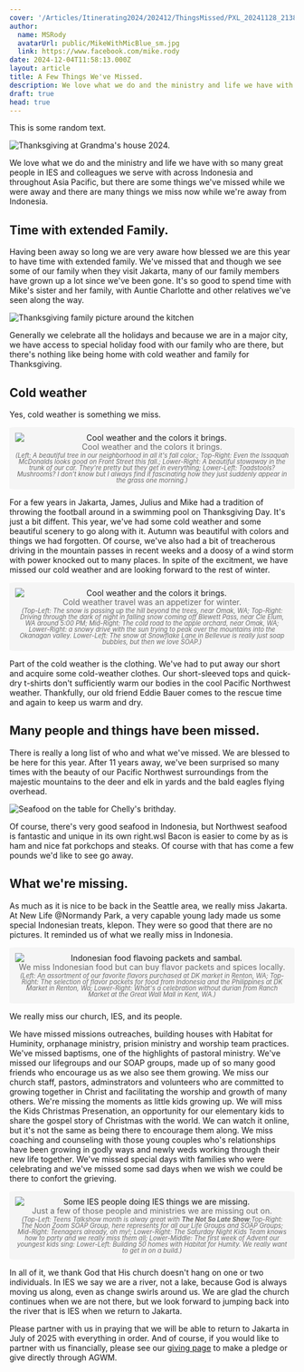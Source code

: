 ```yaml
---
cover: '/Articles/Itinerating2024/202412/ThingsMissed/PXL_20241128_213839449.MP.jpg'
author:
  name: MSRody
  avatarUrl: public/MikeWithMicBlue_sm.jpg
  link: https://www.facebook.com/mike.rody
date: 2024-12-04T11:58:13.000Z
layout: article
title: A Few Things We've Missed.
description: We love what we do and the ministry and life we have with so many great people in IES and colleagues we serve with across Indonesia and Throughout Asia Pacific. There are some things we've missed while we we've been away and there are many things we miss now while we're away from Indonesia.
draft: true
head: true
---
```

This is some random text.

![Thanksgiving at Grandma's house 2024.](/Articles/Itinerating2024/202412/ThingsMissed/PXL_20241128_213839449.MP.jpg)


We love what we do and the ministry and life we have with so many great people in IES and colleagues we serve with across Indonesia and throughout Asia Pacific, but there are some things we've missed while we were away and there are many things we miss now while we're away from Indonesia.

## Time with extended Family.

Having been away so long we are very aware how blessed we are this year to have time with extended family. We've missed that and though we see some of our family when they visit Jakarta, many of our family members have grown up a lot since we've been gone. It's so good to spend time with Mike's sister and her family, with Auntie Charlotte and other relatives we've seen along the way.

![Thanksgiving family picture around the kitchen](/Articles/Itinerating2024/202412/ThingsMissed/PXL_20241129_011504537.MP.jpg)

Generally we celebrate all the holidays and because we are in a major city, we have access to special holiday food with our family who are there, but there's nothing like being home with cold weather and family for Thanksgiving.

## Cold weather

Yes, cold weather is something we miss.

<div style="border-radius: 2%;background-color: WhiteSmoke;display: flex;flex-direction: column; text-align: center;"> 
<img style="border-radius: 2%; margin: 0%;padding-right: 2%;padding-left: 2%;padding-top: 2%;" src="/Articles/Itinerating2024/202412/ThingsMissed/CoolWeatherCOLLAGE.jpg" alt="Cool weather and the colors it brings.">
<div style="line-height: 120%;padding-right: 2%;padding-left: 2%;padding-bottom: .25%;color:DimGray;">
Cool weather and the colors it brings.
</div>
<div style="font-size: 80%;font-style: italic;line-height: 98%;padding-right: 2%;padding-left: 2%;padding-bottom: 2%;color:DimGray;">
    (Left: A beautiful tree in our neighborhood in all it's fall color.; Top-Right: Even the Issaquah McDonalds looks good on Front Street this fall.; Lower-Right: A beautiful stowaway in the trunk of our car. They're pretty but they get in everything; Lower-Left: Toadstools? Mushrooms? I don't know but I always find it fascinating how they just suddenly appear in the grass one morning.)
</br>
</div>
</div>

For a few years in Jakarta, James, Julius and Mike had a tradition of throwing the football around in a swimming pool on Thanksgiving Day. It's just a bit diffent. This year, we've had some cold weather and some beautiful scenery to go along with it. Autumn was beautiful with colors and things we had forgotten. Of course, we've also had a bit of treacherous driving in the mountain passes in recent weeks and a doosy of a wind storm with power knocked out to many places. In spite of the excitment, we have missed our cold weather and are looking forward to the rest of winter.

<div style="border-radius: 2%;background-color: WhiteSmoke;display: flex;flex-direction: column; text-align: center;"> 
<img style="border-radius: 2%; margin: 0%;padding-right: 2%;padding-left: 2%;padding-top: 2%;" src="/Articles/Itinerating2024/202412/ThingsMissed/ColdWeather-COLLAGE.jpg" alt="Cool weather and the colors it brings.">
<div style="line-height: 120%;padding-right: 2%;padding-left: 2%;padding-bottom: .25%;color:DimGray;">
    Cold weather travel was an appetizer for winter.
</div>
<div style="font-size: 80%;font-style: italic;line-height: 98%;padding-right: 2%;padding-left: 2%;padding-bottom: 2%;color:DimGray;">
    (Top-Left: The snow is passing up the hill beyond the trees, near Omak, WA; Top-Right: Driving through the dark of night in falling snow coming off Blewett Pass, near Cle Elum, WA around 5:00 PM; Mid-Right: The cold road to the apple orchard, near Omak, WA; Lower-Right: a snowy drive with the sun trying to peak over the mountains into the Okanagan valley. Lower-Left: The snow at Snowflake Lane in Bellevue is really just soap bubbles, but then we love SOAP.)
</br>
</div>
</div>

Part of the cold weather is the clothing. We've had to put away our short and acquire some cold-weather clothes. Our short-sleeved tops and quick-dry t-shirts don't sufficiently warm our bodies in the cool Pacific Northwest weather. Thankfully, our old friend Eddie Bauer comes to the rescue time and again to keep us warm and dry.

## Many people and things have been missed.

There is really a long list of who and what we've missed. We are blessed to be here for this year. After 11 years away, we've been surprised so many times with the beauty of our Pacific Northwest surroundings from the majestic mountains to the deer and elk in yards and the bald eagles flying overhead.

![Seafood on the table for Chelly's brithday.](/Articles/Itinerating2024/202412/ThingsMissed/IMG-20241127-WA0004.jpg)

Of course, there's very good seafood in Indonesia, but Northwest seafood is fantastic and unique in its own right.wsl Bacon is easier to come by as is ham and nice fat porkchops and steaks. Of course with that has come a few pounds we'd like to see go away.

## What we're missing.

As much as it is nice to be back in the Seattle area, we really miss Jakarta. At New Life @Normandy Park, a very capable young lady made us some special Indonesian treats, klepon. They were so good that there are no pictures. It reminded us of what we really miss in Indonesia.


<div style="border-radius: 2%;background-color: WhiteSmoke;display: flex;flex-direction: column; text-align: center;"> 
<img style="border-radius: 2%; margin: 0%;padding-right: 2%;padding-left: 2%;padding-top: 2%;" src="/Articles/Itinerating2024/202412/ThingsMissed/IndoFood_COLLAGE.jpg" alt="Indonesian food flavoing packets and sambal.">
<div style="line-height: 120%;padding-right: 2%;padding-left: 2%;padding-bottom: .25%;color:DimGray;">
    We miss Indonesian food but can buy flavor packets and spices locally.
</div>
<div style="font-size: 80%;font-style: italic;line-height: 98%;padding-right: 2%;padding-left: 2%;padding-bottom: 2%;color:DimGray;">
    (Left: An assortment of our favorite flavors purchased at DK market in Renton, WA; Top-Right: The selection of flavor packets for food from Indonesia and the Philippines at DK Market in Renton, Wa; Lower-Right: What's a celebration without durian from Ranch Market at the Great Wall Mall in Kent, WA.)
</br>
</div>
</div>

We really miss our church, IES, and its people.

We have missed missions outreaches, building houses with Habitat for Huminity, orphanage ministry, prision ministry and worship team practices. We've missed baptisms, one of the highlights of pastoral ministry. We've missed our lifegroups and our SOAP groups, made up of so many good friends who encourage us as we also see them growing. We miss our church staff, pastors, adminstrators and volunteers who are committed to growing together in Christ and facilitating the worship and growth of many others. We're missing the moments as little kids growing up. We will miss the Kids Christmas Presenation, an opportunity for our elementary kids to share the gospel story of Christmas with the world. We can watch it online, but it's not the same as being there to encourage them along. We miss coaching and counseling with those young couples who's relationships have been growing in godly ways and newly weds working through their new life together. We've missed special days with families who were celebrating and we've missed some sad days when we wish we could be there to confort the grieving.

<div style="border-radius: 2%;background-color: WhiteSmoke;display: flex;flex-direction: column; text-align: center;"> 
<img style="border-radius: 2%; margin: 0%;padding-right: 2%;padding-left: 2%;padding-top: 2%;" src="/Articles/Itinerating2024/202412/ThingsMissed/Some_IES_People_Doing_IES_things-COLLAGE.jpg" alt="Some IES people doing IES things we are missing.">
<div style="line-height: 120%;padding-right: 2%;padding-left: 2%;padding-bottom: .25%;color:DimGray;">
    Just a few of those people and ministries we are missing out on.
</div>
<div style="font-size: 80%;font-style: italic;line-height: 98%;padding-right: 2%;padding-left: 2%;padding-bottom: 2%;color:DimGray;">
    (Top-Left: Teens Talkshow month is alway great with <strong>The Not So Late Show</strong>;Top-Right: The Noon Zoom SOAP Group, here represents for all our Life Groups and SOAP Groups; Mid-Right: Teenagers already, oh my!; Lower-Right: The Saturday Night Kids Team knows how to party and we really miss them all; Lower-Middle: The first week of Advent our youngest kids sing: Lower-Left: Building 50 homes with Habitat for Humity. We really want to get in on a build.)
</br>
</div>
</div>

In all of it, we thank God that His church doesn't hang on one or two individuals. In IES we say we are a river, not a lake, because God is always moving us along, even as change swirls around us. We are glad the church continues when we are not there, but we look forward to jumping back into the river that is IES when we return to Jakarta.

Please partner with us in praying that we will be able to return to Jakarta in July of 2025 with everything in order. And of course, if you would like to partner with us financially, please see our [giving page](https://therodys.com/giving#giving-financially) to make a pledge or give directly through AGWM.
